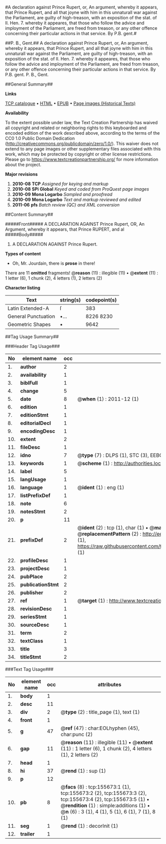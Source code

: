 #A declaration against Prince Rupert, or, An argument, whereby it appears, that Prince Rupert, and all that joyne with him in this unnaturall war against the Parliament, are guilty of high-treason, with an exposition of the stat. of II. Hen. 7. whereby it appeares, that those who follow the advice and imployment of the Parliament, are freed from treason, or any other offence concerning their particular actions in that service. By P.B. gent.#

##P. B., Gent.##
A declaration against Prince Rupert, or, An argument, whereby it appears, that Prince Rupert, and all that joyne with him in this unnaturall war against the Parliament, are guilty of high-treason, with an exposition of the stat. of II. Hen. 7. whereby it appeares, that those who follow the advice and imployment of the Parliament, are freed from treason, or any other offence concerning their particular actions in that service. By P.B. gent.
P. B., Gent.

##General Summary##

**Links**

[TCP catalogue](http://www.ota.ox.ac.uk/tcp/)  • 
[HTML](http://tei.it.ox.ac.uk/tcp/Texts-HTML/free/A76/A76249.html)  • 
[EPUB](http://tei.it.ox.ac.uk/tcp/Texts-EPUB/free/A76/A76249.epub) • 
[Page images (Historical Texts)](https://historicaltexts.jisc.ac.uk/eebo-99859083e)

**Availability**

To the extent possible under law, the Text Creation Partnership has waived all copyright and related or neighboring rights to this keyboarded and encoded edition of the work described above, according to the terms of the CC0 1.0 Public Domain Dedication (http://creativecommons.org/publicdomain/zero/1.0/). This waiver does not extend to any page images or other supplementary files associated with this work, which may be protected by copyright or other license restrictions. Please go to https://www.textcreationpartnership.org/ for more information about the project.

**Major revisions**

1. __2010-08__ __TCP__ *Assigned for keying and markup*
1. __2010-08__ __SPi Global__ *Keyed and coded from ProQuest page images*
1. __2010-09__ __Mona Logarbo__ *Sampled and proofread*
1. __2010-09__ __Mona Logarbo__ *Text and markup reviewed and edited*
1. __2011-06__ __pfs__ *Batch review (QC) and XML conversion*

##Content Summary##

#####Front#####
A DECLARATION AGAINST Prince Rupert, OR, An Argument, whereby it appears, that Prince RUPERT, and al
#####Body#####

1. A DECLARATION AGAINST Prince Rupert.

**Types of content**

  * Oh, Mr. Jourdain, there is **prose** in there!

There are 11 **omitted** fragments! 
 @__reason__ (11) : illegible (11)  •  @__extent__ (11) : 1 letter (6), 1 chunk (2), 4 letters (1), 2 letters (2)

**Character listing**


|Text|string(s)|codepoint(s)|
|---|---|---|
|Latin Extended-A|ſ|383|
|General Punctuation|•…|8226 8230|
|Geometric Shapes|▪|9642|

##Tag Usage Summary##

###Header Tag Usage###

|No|element name|occ|attributes|
|---|---|---|---|
|1.|__author__|2||
|2.|__availability__|1||
|3.|__biblFull__|1||
|4.|__change__|5||
|5.|__date__|8| @__when__ (1) : 2011-12 (1)|
|6.|__edition__|1||
|7.|__editionStmt__|1||
|8.|__editorialDecl__|1||
|9.|__encodingDesc__|1||
|10.|__extent__|2||
|11.|__fileDesc__|1||
|12.|__idno__|7| @__type__ (7) : DLPS (1), STC (3), EEBO-CITATION (1), PROQUEST (1), VID (1)|
|13.|__keywords__|1| @__scheme__ (1) : http://authorities.loc.gov/ (1)|
|14.|__label__|5||
|15.|__langUsage__|1||
|16.|__language__|1| @__ident__ (1) : eng (1)|
|17.|__listPrefixDef__|1||
|18.|__note__|6||
|19.|__notesStmt__|2||
|20.|__p__|11||
|21.|__prefixDef__|2| @__ident__ (2) : tcp (1), char (1)  •  @__matchPattern__ (2) : ([0-9\-]+):([0-9IVX]+) (1), (.+) (1)  •  @__replacementPattern__ (2) : http://eebo.chadwyck.com/downloadtiff?vid=$1&page=$2 (1), https://raw.githubusercontent.com/textcreationpartnership/Texts/master/tcpchars.xml#$1 (1)|
|22.|__profileDesc__|1||
|23.|__projectDesc__|1||
|24.|__pubPlace__|2||
|25.|__publicationStmt__|2||
|26.|__publisher__|2||
|27.|__ref__|1| @__target__ (1) : http://www.textcreationpartnership.org/docs/. (1)|
|28.|__revisionDesc__|1||
|29.|__seriesStmt__|1||
|30.|__sourceDesc__|1||
|31.|__term__|2||
|32.|__textClass__|1||
|33.|__title__|3||
|34.|__titleStmt__|2||


###Text Tag Usage###

|No|element name|occ|attributes|
|---|---|---|---|
|1.|__body__|1||
|2.|__desc__|11||
|3.|__div__|2| @__type__ (2) : title_page (1), text (1)|
|4.|__front__|1||
|5.|__g__|47| @__ref__ (47) : char:EOLhyphen (45), char:punc (2)|
|6.|__gap__|11| @__reason__ (11) : illegible (11)  •  @__extent__ (11) : 1 letter (6), 1 chunk (2), 4 letters (1), 2 letters (2)|
|7.|__head__|1||
|8.|__hi__|37| @__rend__ (1) : sup (1)|
|9.|__p__|12||
|10.|__pb__|8| @__facs__ (8) : tcp:155673:1 (1), tcp:155673:2 (2), tcp:155673:3 (2), tcp:155673:4 (2), tcp:155673:5 (1)  •  @__rendition__ (1) : simple:additions (1)  •  @__n__ (6) : 3 (1), 4 (1), 5 (1), 6 (1), 7 (1), 8 (1)|
|11.|__seg__|1| @__rend__ (1) : decorInit (1)|
|12.|__trailer__|1||
